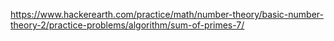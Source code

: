 https://www.hackerearth.com/practice/math/number-theory/basic-number-theory-2/practice-problems/algorithm/sum-of-primes-7/
